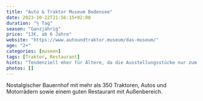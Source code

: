 ```yaml
---
title: "Auto & Traktor Museum Bodensee"
date: 2023-10-22T21:56:15+02:00
duration: "½ Tag"
season: "Ganzjährig"
price: "13€, ab 6 Jahre"
website: "https://www.autoundtraktor.museum/das-museum/"
age: "2+"
categories: [museen]
tags: [Traktor, Restaurant]
hints: "Tendenziell eher für Ältere, da die Ausstellungsstücke nur zum anschauen geadcht sind. In der großen Ausstellung im Untergeschoss gibt es allerdings einige Traktor-Rutschautos für die Kleinen."
photos: []
---
```

Nostalgischer Bauernhof mit mehr als 350 Traktoren, Autos und Motorrädern sowie einem guten Restaurant mit Außenbereich.
